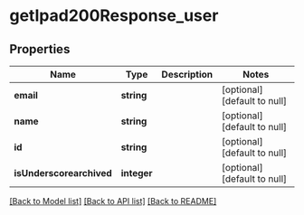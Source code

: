 # getIpad200Response_user

## Properties
Name | Type | Description | Notes
------------ | ------------- | ------------- | -------------
**email** | **string** |  | [optional] [default to null]
**name** | **string** |  | [optional] [default to null]
**id** | **string** |  | [optional] [default to null]
**isUnderscorearchived** | **integer** |  | [optional] [default to null]

[[Back to Model list]](../README.md#documentation-for-models) [[Back to API list]](../README.md#documentation-for-api-endpoints) [[Back to README]](../README.md)


